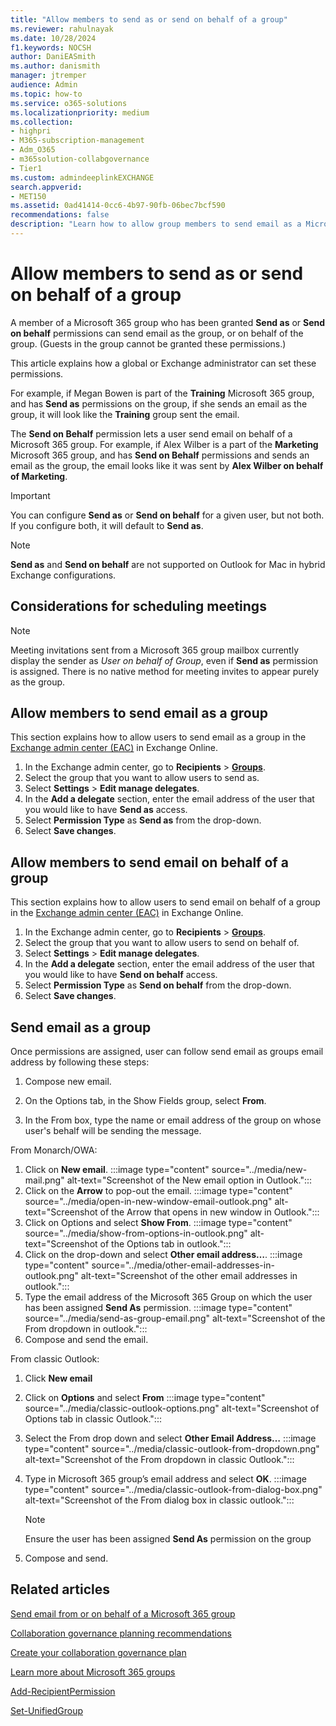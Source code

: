 ```yaml
---
title: "Allow members to send as or send on behalf of a group"
ms.reviewer: rahulnayak
ms.date: 10/28/2024
f1.keywords: NOCSH
author: DaniEASmith
ms.author: danismith
manager: jtremper
audience: Admin
ms.topic: how-to
ms.service: o365-solutions
ms.localizationpriority: medium
ms.collection: 
- highpri
- M365-subscription-management 
- Adm_O365
- m365solution-collabgovernance
- Tier1
ms.custom: admindeeplinkEXCHANGE
search.appverid:
- MET150
ms.assetid: 0ad41414-0cc6-4b97-90fb-06bec7bcf590
recommendations: false
description: "Learn how to allow group members to send email as a Microsoft 365 group or send email on behalf of a Microsoft 365 group."
---
```


# Allow members to send as or send on behalf of a group

A member of a Microsoft 365 group who has been granted **Send as** or **Send on behalf** permissions can send email as the group, or on behalf of the group. (Guests in the group cannot be granted these permissions.)

This article explains how a global or Exchange administrator can set these permissions.
  
For example, if Megan Bowen is part of the **Training** Microsoft 365 group, and has **Send as** permissions on the group, if she sends an email as the group, it will look like the **Training** group sent the email. 
  
The **Send on Behalf** permission lets a user send email on behalf of a Microsoft 365 group. For example, if Alex Wilber is a part of the **Marketing** Microsoft 365 group, and has **Send on Behalf** permissions and sends an email as the group, the email looks like it was sent by **Alex Wilber on behalf of Marketing**.

> [!IMPORTANT]
> You can configure **Send as** or **Send on behalf** for a given user, but not both. If you configure both, it will default to **Send as**.

> [!NOTE]
> **Send as** and **Send on behalf** are not supported on Outlook for Mac in hybrid Exchange configurations.

## Considerations for scheduling meetings
> [!NOTE]
> Meeting invitations sent from a Microsoft 365 group mailbox currently display the sender as *User on behalf of Group*, even if **Send as** permission is assigned. There is no native method for meeting invites to appear purely as the group.

## Allow members to send email as a group

This section explains how to allow users to send email as a group in the <a href="https://go.microsoft.com/fwlink/p/?linkid=2059104" target="_blank">Exchange admin center (EAC)</a> in Exchange Online.
  
1. In the Exchange admin center, go to **Recipients** \> <a href="https://go.microsoft.com/fwlink/?linkid=2183233" target="_blank">**Groups**</a>.
2. Select the group that you want to allow users to send as. 
3. Select **Settings** > **Edit manage delegates**.
4. In the **Add a delegate** section, enter the email address of the user that you would like to have **Send as** access.
5. Select **Permission Type** as **Send as** from the drop-down.
6. Select **Save changes**.
    
## Allow members to send email on behalf of a group

This section explains how to allow users to send email on behalf of a group in the <a href="https://go.microsoft.com/fwlink/p/?linkid=2059104" target="_blank">Exchange admin center (EAC)</a> in Exchange Online.
  
1. In the Exchange admin center, go to **Recipients** \> <a href="https://go.microsoft.com/fwlink/?linkid=2183233" target="_blank">**Groups**</a>.
2. Select the group that you want to allow users to send on behalf of. 
3. Select **Settings** > **Edit manage delegates**.
4. In the **Add a delegate** section, enter the email address of the user that you would like to have **Send on behalf** access.
5. Select **Permission Type** as **Send on behalf** from the drop-down.
6. Select **Save changes**.

## Send email as a group

Once permissions are assigned, user can follow send email as groups email address by following these steps: 

1. Compose new email.

2. On the Options tab, in the Show Fields group, select **From**. 

3. In the From box, type the name or email address of the group on whose user's behalf will be sending the message. 

From Monarch/OWA: 

1. Click on **New email**.
   :::image type="content" source="../media/new-mail.png" alt-text="Screenshot of the New email option in Outlook.":::
2. Click on the **Arrow** to pop-out the email.
   :::image type="content" source="../media/open-in-new-window-email-outlook.png" alt-text="Screenshot of the Arrow that opens in new window in Outlook.":::
3. Click on Options and select **Show From**.
    :::image type="content" source="../media/show-from-options-in-outlook.png" alt-text="Screenshot of the Options tab in outlook.":::
4. Click on the drop-down and select **Other email address…**.
    :::image type="content" source="../media/other-email-addresses-in-outlook.png" alt-text="Screenshot of the other email addresses in outlook.":::
5. Type the email address of the Microsoft 365 Group on which the user has been assigned **Send As** permission. 
    :::image type="content" source="../media/send-as-group-email.png" alt-text="Screenshot of the From dropdown in outlook.":::
6. Compose and send the email. 

From classic Outlook: 

1. Click **New email** 

2. Click on **Options** and select **From** 
   :::image type="content" source="../media/classic-outlook-options.png" alt-text="Screenshot of Options tab in classic Outlook.":::
3. Select the From drop down and select **Other Email Address…** 
   :::image type="content" source="../media/classic-outlook-from-dropdown.png" alt-text="Screenshot of the From dropdown in classic Outlook.":::
4. Type in Microsoft 365 group’s email address and select **OK**.
    :::image type="content" source="../media/classic-outlook-from-dialog-box.png" alt-text="Screenshot of the From dialog box in classic outlook.":::
     >[!NOTE] 
     >Ensure the user has been assigned **Send As** permission on the group 

5. Compose and send.

## Related articles

[Send email from or on behalf of a Microsoft 365 group](https://support.microsoft.com/office/0f4964af-aec6-484b-a65c-0434df8cdb6b)

[Collaboration governance planning recommendations](collaboration-governance-overview.md#collaboration-governance-planning-recommendations)

[Create your collaboration governance plan](collaboration-governance-first.md)

[Learn more about Microsoft 365 groups](https://support.microsoft.com/office/b565caa1-5c40-40ef-9915-60fdb2d97fa2)

[Add-RecipientPermission](/powershell/module/exchange/add-recipientpermission)

[Set-UnifiedGroup](/powershell/module/exchange/set-unifiedgroup)
